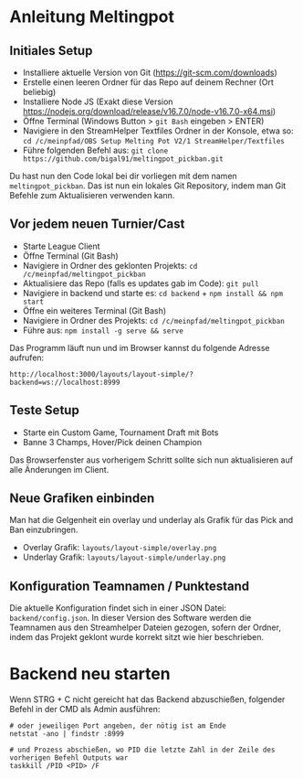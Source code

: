 # Anleitung Meltingpot

## Initiales Setup

* Installiere aktuelle Version von Git (https://git-scm.com/downloads)
* Erstelle einen leeren Ordner für das Repo auf deinem Rechner (Ort beliebig)
* Installiere Node JS (Exakt diese Version https://nodejs.org/download/release/v16.7.0/node-v16.7.0-x64.msi)
* Öffne Terminal (Windows Button > `git Bash` eingeben > ENTER)
* Navigiere in den StreamHelper Textfiles Ordner in der Konsole, etwa so: `cd /c/meinpfad/OBS Setup Melting Pot V2/1 StreamHelper/Textfiles`
* Führe folgenden Befehl aus: `git clone https://github.com/bigal91/meltingpot_pickban.git`

Du hast nun den Code lokal bei dir vorliegen mit dem namen `meltingpot_pickban`. 
Das ist nun ein lokales Git Repository, indem man Git Befehle zum Aktualisieren verwenden kann.

## Vor jedem neuen Turnier/Cast

* Starte League Client
* Öffne Terminal (Git Bash)
* Navigiere in Ordner des geklonten Projekts: `cd /c/meinpfad/meltingpot_pickban`
* Aktualisiere das Repo (falls es updates gab im Code): `git pull`
* Navigiere in backend und starte es: `cd backend` + `npm install && npm start`
* Öffne ein weiteres Terminal (Git Bash)
* Navigiere in Ordner des Projekts: `cd /c/meinpfad/meltingpot_pickban`
* Führe aus: `npm install -g serve && serve`

Das Programm läuft nun und im Browser kannst du folgende Adresse aufrufen:

```
http://localhost:3000/layouts/layout-simple/?backend=ws://localhost:8999
```

## Teste Setup

* Starte ein Custom Game, Tournament Draft mit Bots
* Banne 3 Champs, Hover/Pick deinen Champion

Das Browserfenster aus vorherigem Schritt sollte sich nun aktualisieren auf alle Änderungen im Client.

## Neue Grafiken einbinden

Man hat die Gelgenheit ein overlay und underlay als Grafik für das Pick and Ban einzubringen.

* Overlay Grafik: `layouts/layout-simple/overlay.png`
* Underlay Grafik: `layouts/layout-simple/underlay.png`

## Konfiguration Teamnamen / Punktestand

Die aktuelle Konfiguration findet sich in einer JSON Datei: `backend/config.json`.
In dieser Version des Software werden die Teamnamen aus den Streamhelper Dateien gezogen, sofern der Ordner, indem das Projekt geklont wurde korrekt sitzt wie hier beschrieben.


# Backend neu starten

Wenn STRG + C nicht gereicht hat das Backend abzuschießen, folgender Befehl in der CMD als Admin ausführen:

```
# oder jeweiligen Port angeben, der nötig ist am Ende
netstat -ano | findstr :8999

# und Prozess abschießen, wo PID die letzte Zahl in der Zeile des vorherigen Befehl Outputs war
taskkill /PID <PID> /F
```


